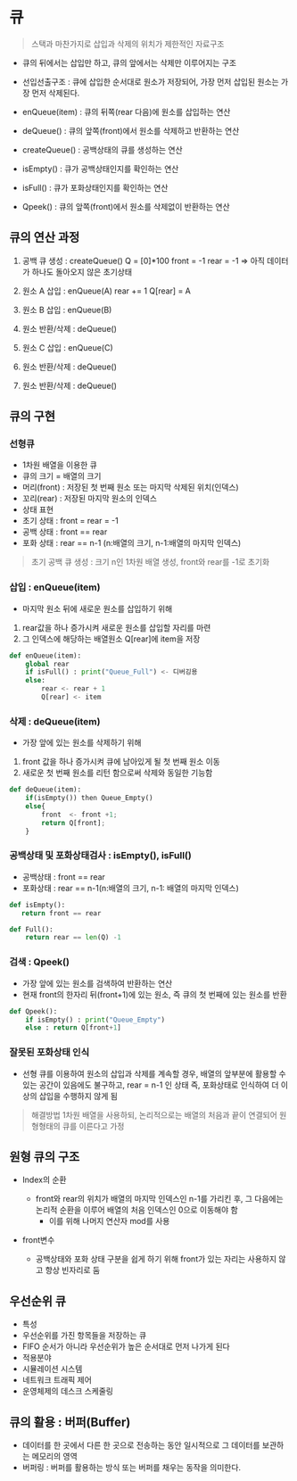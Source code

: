 # 큐
> 스택과 마찬가지로 삽입과 삭제의 위치가 제한적인 자료구조
- 큐의 뒤에서는 삽입만 하고, 큐의 앞에서는 삭제만 이루어지는 구조
- 선입선출구조 : 큐에 삽입한 순서대로 원소가 저장되어, 
  가장 먼저 삽입된 원소는 가장 먼저 삭제된다.
  
- enQueue(item) : 큐의 뒤쪽(rear 다음)에 원소를 삽입하는 연산
- deQueue() : 큐의 앞쪽(front)에서 원소를 삭제하고 반환하는 연산
- createQueue() : 공백상태의 큐를 생성하는 연산
- isEmpty() : 큐가 공백상태인지를 확인하는 연산
- isFull() : 큐가 포화상태인지를 확인하는 연산
- Qpeek() : 큐의 앞쪽(front)에서 원소를 삭제없이 반환하는 연산

## 큐의 연산 과정
1. 공백 큐 생성 : createQueue()
   Q = [0]*100
   front = -1
   rear = -1
   => 아직 데이터가 하나도 돌아오지 않은 초기상태
   
2. 원소 A 삽입 : enQueue(A)
   rear += 1
   Q[rear] = A  
   
3. 원소 B 삽입 : enQueue(B)
4. 원소 반환/삭제 : deQueue()
5. 원소 C 삽입 : enQueue(C)
6. 원소 반환/삭제 : deQueue()
7. 원소 반환/삭제 : deQueue()

## 큐의 구현
### 선형큐
- 1차원 배열을 이용한 큐
- 큐의 크기 = 배열의 크기
 - 머리(front) : 저장된 첫 번째 원소 또는 마지막 삭제된 위치(인덱스)
 - 꼬리(rear) : 저장된 마지막 원소의 인덱스
- 상태 표현
 - 초기 상태 : front = rear = -1
 - 공백 상태 : front == rear
 - 포화 상태 : rear == n-1 (n:배열의 크기, n-1:배열의 마지막 인덱스)

> 초기 공백 큐 생성 : 크기 n인 1차원 배열 생성, front와 rear를 -1로 초기화
 
### 삽입 : enQueue(item)
- 마지막 원소 뒤에 새로운 원소를 삽입하기 위해
1) rear값을 하나 증가시켜 새로운 원소를 삽입할 자리를 마련
2) 그 인덱스에 해당하는 배열원소 Q[rear]에 item을 저장
```python
def enQueue(item):
    global rear
    if isFull() : print("Queue_Full") <- 디버깅용
    else:
        rear <- rear + 1
        Q[rear] <- item
```


### 삭제 : deQueue(item)
- 가장 앞에 있는 원소를 삭제하기 위해
 1) front 값을 하나 증가시켜 큐에 남아있게 될 첫 번째 원소 이동
 2) 새로운 첫 번째 원소를 리턴 함으로써 삭제와 동일한 기능함
```python
def deQueue(item):
    if(isEmpty()) then Queue_Empty()
    else{
        front  <- front +1;
        return Q[front];
    }
```

### 공백상태 및 포화상태검사 : isEmpty(), isFull()
- 공백상태 : front == rear
- 포화상태 : rear == n-1(n:배열의 크기, n-1: 배열의 마지막 인덱스)
```python
def isEmpty():
   return front == rear

def Full():
    return rear == len(Q) -1
```

### 검색 : Qpeek()
- 가장 앞에 있는 원소를 검색하여 반환하는 연산
- 현재 front의 한자리 뒤(front+1)에 있는 원소, 즉 큐의 첫 번째에 있는 원소를 반환
```python
def Qpeek():
    if isEmpty() : print("Queue_Empty")
    else : return Q[front+1]
```

### 잘못된 포화상태 인식
- 선형 큐를 이용하여 원소의 삽입과 삭제를 계속할 경우, 배열의 앞부분에 활용할 수 있는
공간이 있음에도 불구하고, rear = n-1 인 상태 즉, 포화상태로 인식하여 더 이상의 삽입을
  수행하지 않게 됨
  
> 해결방법
> 1차원 배열을 사용하되, 논리적으로는 배열의 처음과 끝이 연결되어 원형형태의 큐를 이른다고 가정


## 원형 큐의 구조
- Index의 순환
  - front와 rear의 위치가 배열의 마지막 인덱스인 n-1를 가리킨 후, 
    그 다음에는 논리적 순환을 이루어 배열의 처음 인덱스인 0으로 이동해야 함
    - 이를 위해 나머지 연산자 mod를 사용
   
- front변수
  - 공백상태와 포화 상태 구분을 쉽게 하기 위해 
    front가 있는 자리는 사용하지 않고 항상 빈자리로 둠
    

## 우선순위 큐
- 특성
 - 우선순위를 가진 항목들을 저장하는 큐
 - FIFO 순서가 아니라 우선순위가 높은 순서대로 먼저 나가게 된다
- 적용분야
 - 시뮬레이션 시스템
 - 네트워크 트래픽 제어
 - 운영체제의 데스크 스케줄링

   
## 큐의 활용 : 버퍼(Buffer)
- 데이터를 한 곳에서 다른 한 곳으로 전송하는 동안 일시적으로 그 데이터를 보관하는 메모리의 영역
- 버퍼링 : 버퍼를 활용하는 방식 또는 버퍼를 채우는 동작을 의미한다.
